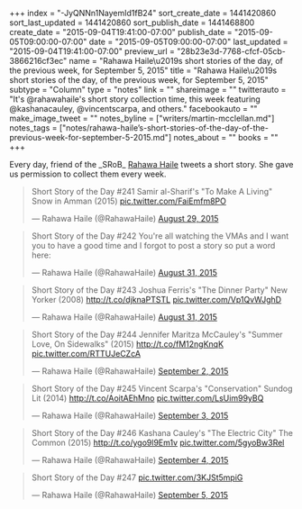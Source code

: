 +++
index = "-JyQNNn1NayemId1fB24"
sort_create_date = 1441420860
sort_last_updated = 1441420860
sort_publish_date = 1441468800
create_date = "2015-09-04T19:41:00-07:00"
publish_date = "2015-09-05T09:00:00-07:00"
date = "2015-09-05T09:00:00-07:00"
last_updated = "2015-09-04T19:41:00-07:00"
preview_url = "28b23e3d-7768-cfcf-05cb-3866216cf3ec"
name = "Rahawa Haile\u2019s short stories of the day, of the previous week, for September 5, 2015"
title = "Rahawa Haile\u2019s short stories of the day, of the previous week, for September 5, 2015"
subtype = "Column"
type = "notes"
link = ""
shareimage = ""
twitterauto = "It's @rahawahaile's short story collection time, this week featuring @kashanacauley, @vincentscarpa, and others."
facebookauto = ""
make_image_tweet = ""
notes_byline = ["writers/martin-mcclellan.md"]
notes_tags = ["notes/rahawa-haile’s-short-stories-of-the-day-of-the-previous-week-for-september-5-2015.md"]
notes_about = ""
books = ""
+++
<p class="intro">Every day, friend of the _SRoB_ <a href="https://twitter.com/rahawahaile" title="Rahawa Haile (@RahawaHaile) | Twitter">Rahawa Haile</a> tweets a short story. She gave us permission to collect them every week.</p>

<blockquote class="twitter-tweet" lang="en"><p lang="en" dir="ltr">Short Story of the Day #241&#10;Samir al-Sharif&#39;s &quot;To Make A Living&quot;&#10;Snow in Amman (2015) <a href="http://t.co/FaiEmfm8PO">pic.twitter.com/FaiEmfm8PO</a></p>&mdash; Rahawa Haile (@RahawaHaile) <a href="https://twitter.com/RahawaHaile/status/637688322282889216">August 29, 2015</a></blockquote>

<blockquote class="twitter-tweet" lang="en"><p lang="en" dir="ltr">Short Story of the Day #242&#10;You&#39;re all watching the VMAs and I want you to have a good time and I forgot to post a story so put a word here:</p>&mdash; Rahawa Haile (@RahawaHaile) <a href="https://twitter.com/RahawaHaile/status/638149926220865536">August 31, 2015</a></blockquote>

<blockquote class="twitter-tweet" data-conversation="none" data-cards="hidden" lang="en"><p lang="en" dir="ltr">Short Story of the Day #243&#10;Joshua Ferris&#39;s &quot;The Dinner Party&quot;&#10;New Yorker (2008)&#10;<a href="http://t.co/djknaPTSTL">http://t.co/djknaPTSTL</a> <a href="http://t.co/Vp1QvWJghD">pic.twitter.com/Vp1QvWJghD</a></p>&mdash; Rahawa Haile (@RahawaHaile) <a href="https://twitter.com/RahawaHaile/status/638471733549228033">August 31, 2015</a></blockquote>

<blockquote class="twitter-tweet" data-cards="hidden" lang="en"><p lang="en" dir="ltr">Short Story of the Day #244&#10;Jennifer Maritza McCauley&#39;s &quot;Summer Love, On Sidewalks&quot; (2015)&#10;<a href="http://t.co/fM12ngKnqK">http://t.co/fM12ngKnqK</a> <a href="http://t.co/RTTUJeCZcA">pic.twitter.com/RTTUJeCZcA</a></p>&mdash; Rahawa Haile (@RahawaHaile) <a href="https://twitter.com/RahawaHaile/status/638899555950530560">September 2, 2015</a></blockquote>

<blockquote class="twitter-tweet" data-cards="hidden" lang="en"><p lang="en" dir="ltr">Short Story of the Day #245&#10;Vincent Scarpa&#39;s &quot;Conservation&quot;&#10;Sundog Lit (2014)&#10;<a href="http://t.co/AoitAEhMno">http://t.co/AoitAEhMno</a> <a href="http://t.co/LsUim99yBQ">pic.twitter.com/LsUim99yBQ</a></p>&mdash; Rahawa Haile (@RahawaHaile) <a href="https://twitter.com/RahawaHaile/status/639236232657174528">September 3, 2015</a></blockquote>

<blockquote class="twitter-tweet" data-cards="hidden" lang="en"><p lang="en" dir="ltr">Short Story of the Day #246&#10;Kashana Cauley&#39;s &quot;The Electric City&quot;&#10;The Common (2015)&#10;<a href="http://t.co/ygo9l9Em1v">http://t.co/ygo9l9Em1v</a> <a href="http://t.co/5gyoBw3Rel">pic.twitter.com/5gyoBw3Rel</a></p>&mdash; Rahawa Haile (@RahawaHaile) <a href="https://twitter.com/RahawaHaile/status/639596405640818688">September 4, 2015</a></blockquote>

<blockquote class="twitter-tweet" lang="en"><p lang="en" dir="ltr">Short Story of the Day #247 <a href="http://t.co/3KJSt5mpiG">pic.twitter.com/3KJSt5mpiG</a></p>&mdash; Rahawa Haile (@RahawaHaile) <a href="https://twitter.com/RahawaHaile/status/639964156368695296">September 5, 2015</a></blockquote>